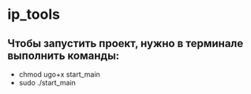 # ip_tools

## Чтобы запустить проект, нужно в терминале выполнить команды:

- chmod ugo+x start_main
- sudo ./start_main